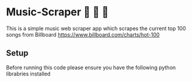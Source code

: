 # Music-Scraper 🎵 🎵 🎵 

This is a simple music web scraper app which scrapes the current top 100 songs from Billboard https://www.billboard.com/charts/hot-100

## Setup

Before running this code please ensure you have the following python librabries installed
